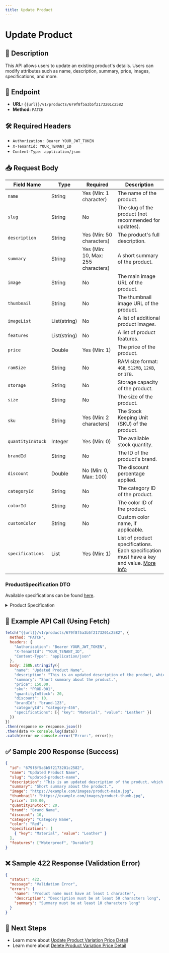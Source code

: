 ```yaml
---
title: Update Product
---
```


# Update Product

## 📌 Description
This API allows users to update an existing product's details. Users can modify attributes such as name, description, summary, price, images, specifications, and more.

## 🔗 Endpoint
- **URL:** `{{url}}/v1/products/679f8f5a3b5f2173201c2582`
- **Method:** `PATCH`

## 🛠️ Required Headers
- `Authorization: Bearer YOUR_JWT_TOKEN`
- `X-TenantId: YOUR_TENANT_ID`
- `Content-Type: application/json`

## 📥 Request Body

| Field Name         | Type    | Required | Description |
|-------------------|---------|----------|-------------|
| `name`           | String  | Yes (Min: 1 character) | The name of the product. |
| `slug`           | String  | No       | The slug of the product (not recommended for updates). |
| `description`    | String  | Yes (Min: 50 characters) | The product's full description. |
| `summary`        | String  | Yes (Min: 10, Max: 255 characters) | A short summary of the product. |
| `image`          | String  | No       | The main image URL of the product. |
| `thumbnail`      | String  | No       | The thumbnail image URL of the product. |
| `imageList`      | List(string) | No  | A list of additional product images. |
| `features`       | List(string) | No  | A list of product features. |
| `price`          | Double  | Yes (Min: 1) | The price of the product. |
| `ramSize`        | String  | No       | RAM size format: `4GB`, `512MB`, `12KB`, or `1TB`. |
| `storage`        | String  | No       | Storage capacity of the product. |
| `size`           | String  | No       | The size of the product. |
| `sku`            | String  | Yes (Min: 2 characters) | The Stock Keeping Unit (SKU) of the product. |
| `quantityInStock`| Integer | Yes (Min: 0) | The available stock quantity. |
| `brandId`        | String  | No       | The ID of the product's brand. |
| `discount`       | Double  | No (Min: 0, Max: 100) | The discount percentage applied. |
| `categoryId`     | String  | No       | The category ID of the product. |
| `colorId`        | String  | No       | The color ID of the product. |
| `customColor`    | String  | No       | Custom color name, if applicable. |
| `specifications` | List | Yes (Min: 1) | List of product specifications. Each specification must have a key and value. [More Info](#productspecification-dto)  |


### ProductSpecification DTO
Available specifications can be found [here](../specification.md).
<details>
  <summary>Product Specification</summary>
  <table border="1">
    <thead>
      <tr>
        <th>Field</th>
        <th>Type</th>
        <th>Required</th>
        <th>Description</th>
      </tr>
    </thead>
    <tbody>
      <tr>
        <td><code>key</code></td>
        <td>string</td>
        <td>Yes</td>
        <td>The specification key (e.g., "Battery Capacity").</td>
      </tr>
      <tr>
        <td><code>value</code></td>
        <td>string</td>
        <td>Yes</td>
        <td>The specification value (e.g., "4000mAh").</td>
      </tr>
    </tbody>
  </table>
</details>

## 📡 Example API Call (Using Fetch)
```javascript
fetch("{{url}}/v1/products/679f8f5a3b5f2173201c2582", {
  method: "PATCH",
  headers: {
    "Authorization": "Bearer YOUR_JWT_TOKEN",
    "X-TenantId": "YOUR_TENANT_ID",
    "Content-Type": "application/json"
  },
  body: JSON.stringify({
    "name": "Updated Product Name",
    "description": "This is an updated description of the product, which provides all necessary details.",
    "summary": "Short summary about the product.",
    "price": 150.00,
    "sku": "PROD-001",
    "quantityInStock": 20,
    "discount": 10,
    "brandId": "brand-123",
    "categoryId": "category-456",
    "specifications": [{ "key": "Material", "value": "Leather" }]
  })
})
.then(response => response.json())
.then(data => console.log(data))
.catch(error => console.error("Error:", error));
```

## ✅ Sample 200 Response (Success)
```json
{
  "id": "679f8f5a3b5f2173201c2582",
  "name": "Updated Product Name",
  "slug": "updated-product-name",
  "description": "This is an updated description of the product, which provides all necessary details.",
  "summary": "Short summary about the product.",
  "image": "https://example.com/images/product-main.jpg",
  "thumbnail": "https://example.com/images/product-thumb.jpg",
  "price": 150.00,
  "quantityInStock": 20,
  "brand": "Brand Name",
  "discount": 10,
  "category": "Category Name",
  "color": "Red",
  "specifications": [
    { "key": "Material", "value": "Leather" }
  ],
  "features": ["Waterproof", "Durable"]
}
```

## ❌ Sample 422 Response (Validation Error)
```json
{
  "status": 422,
  "message": "Validation Error",
  "errors": {
    "name": "Product name must have at least 1 character",
    "description": "Description must be at least 50 characters long",
    "summary": "Summary must be at least 10 characters long"
  }
}
```

## 🔗 Next Steps
- Learn more about [Update Product Variation Price Detail](./update-product-variation-price-detail.md)
- Learn more about [Delete Product Variation Price Detail](./delete-product-variation-price-detail.md)

